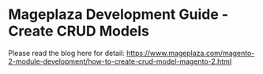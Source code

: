 # Mageplaza Development Guide - Create CRUD Models

Please read the blog here for detail: https://www.mageplaza.com/magento-2-module-development/how-to-create-crud-model-magento-2.html
